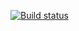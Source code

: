 [![Build status](https://build.appcenter.ms/v0.1/apps/f06f53de-ab47-4fd3-9f82-275694826ff8/branches/dev/badge)](https://appcenter.ms)
